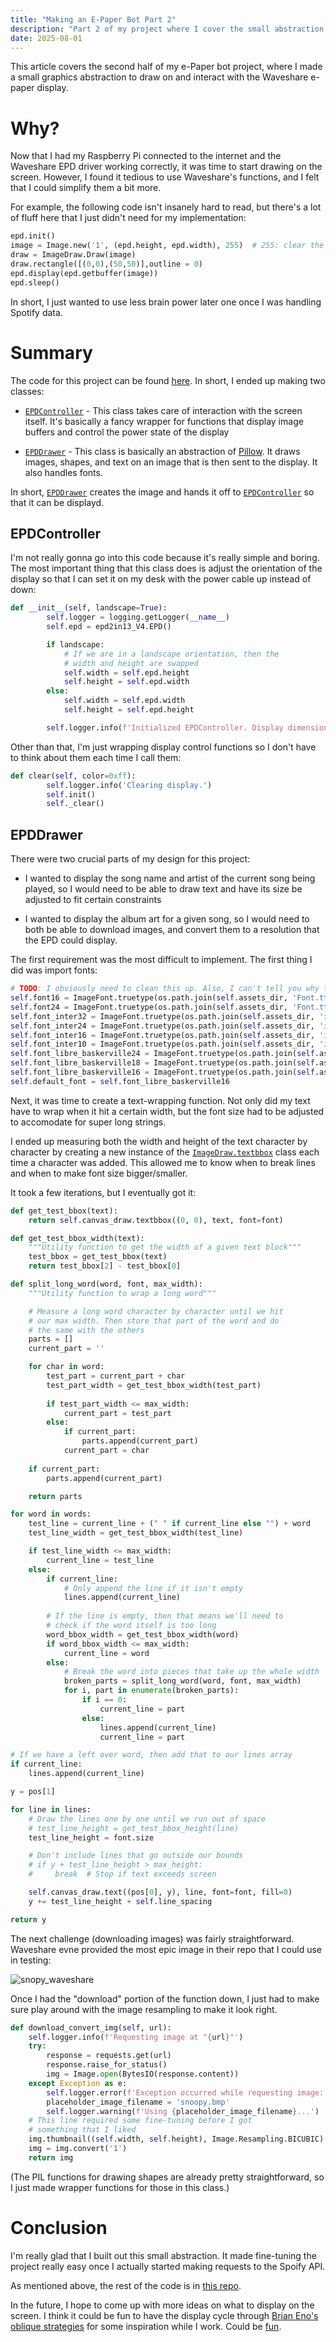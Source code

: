 ```yaml
---
title: "Making an E-Paper Bot Part 2"
description: "Part 2 of my project where I cover the small abstraction layer I built on top of Waveshare's display driver."
date: 2025-08-01
---
```


This article covers the second half of my e-Paper bot project, where I made a small graphics abstraction to draw on and interact with the Waveshare e-paper display.

# Why?

Now that I had my Raspberry Pi connected to the internet and the Waveshare EPD driver working correctly, it was time to start drawing on the screen. However, I found it tedious to use Waveshare's functions, and I felt that I could simplify them a bit more.

For example, the following code isn't insanely hard to read, but there's a lot of fluff here that I just didn't need for my implementation:

```python
epd.init()
image = Image.new('1', (epd.height, epd.width), 255)  # 255: clear the frame    
draw = ImageDraw.Draw(image)
draw.rectangle([(0,0),(50,50)],outline = 0)
epd.display(epd.getbuffer(image))
epd.sleep()
```

In short, I just wanted to use less brain power later one once I was handling Spotify data.

# Summary

The code for this project can be found [here](https://github.com/andersamer/tars-display/tree/main). In short, I ended up making two classes:

* [`EPDController`](https://github.com/andersamer/tars-display/blob/main/lib/EPDController.py) - This class takes care of interaction with the screen itself. It's basically a fancy wrapper for functions that display image buffers and control the power state of the display

* [`EPDDrawer`](https://github.com/andersamer/tars-display/blob/main/lib/EPDDrawer.py) - This class is basically an abstraction of [Pillow](https://pillow.readthedocs.io/en/stable/). It draws images, shapes, and text on an image that is then sent to the display. It also handles fonts.

In short, [`EPDDrawer`](https://github.com/andersamer/tars-display/blob/main/lib/EPDDrawer.py) creates the image and hands it off to [`EPDController`](https://github.com/andersamer/tars-display/blob/main/lib/EPDController.py) so that it can be displayd.

## EPDController

I'm not really gonna go into this code because it's really simple and boring. The most important thing that this class does is adjust the orientation of the display so that I can set it on my desk with the power cable up instead of down:

```python
def __init__(self, landscape=True):
        self.logger = logging.getLogger(__name__)
        self.epd = epd2in13_V4.EPD()

        if landscape:
            # If we are in a landscape orientation, then the 
            # width and height are swapped
            self.width = self.epd.height
            self.height = self.epd.width
        else:
            self.width = self.epd.width
            self.height = self.epd.height

        self.logger.info(f'Initialized EPDController. Display dimensions: {self.width}x{self.height}')
```

Other than that, I'm just wrapping display control functions so I don't have to think about them each time I call them:

```python
def clear(self, color=0xff):
        self.logger.info('Clearing display.')
        self.init()
        self._clear()
```

## EPDDrawer

There were two crucial parts of my design for this project:

* I wanted to display the song name and artist of the current song being played, so I would need to be able to draw text and have its size be adjusted to fit certain constraints

* I wanted to display the album art for a given song, so I would need to both be able to download images, and convert them to a resolution that the EPD could display.

The first requirement was the most difficult to implement. The first thing I did was import fonts:

```python
# TODO: I obviously need to clean this up. Also, I can't tell you why there are so many fonts here. Experimentation?
self.font16 = ImageFont.truetype(os.path.join(self.assets_dir, 'Font.ttc'), 16)
self.font24 = ImageFont.truetype(os.path.join(self.assets_dir, 'Font.ttc'), 24)
self.font_inter32 = ImageFont.truetype(os.path.join(self.assets_dir, 'inter.ttf'), 32)
self.font_inter24 = ImageFont.truetype(os.path.join(self.assets_dir, 'inter.ttf'), 24)
self.font_inter16 = ImageFont.truetype(os.path.join(self.assets_dir, 'inter.ttf'), 16)
self.font_inter10 = ImageFont.truetype(os.path.join(self.assets_dir, 'inter.ttf'), 10)
self.font_libre_baskerville24 = ImageFont.truetype(os.path.join(self.assets_dir, 'libre_baskerville_bold.ttf'), 24)
self.font_libre_baskerville18 = ImageFont.truetype(os.path.join(self.assets_dir, 'libre_baskerville_bold.ttf'), 18)
self.font_libre_baskerville16 = ImageFont.truetype(os.path.join(self.assets_dir, 'libre_baskerville_bold.ttf'), 16)
self.default_font = self.font_libre_baskerville16
```

Next, it was time to create a text-wrapping function. Not only did my text have to wrap when it hit a certain width, but the font size had to be adjusted to accomodate for super long strings.

I ended up measuring both the width and height of the text character by character by creating a new instance of the [`ImageDraw.textbbox`](https://pillow.readthedocs.io/en/latest/reference/ImageDraw.html#PIL.ImageDraw.ImageDraw.textbbox) class each time a character was added. This allowed me to know when to break lines and when to make font size bigger/smaller.

It took a few iterations, but I eventually got it:

```python
def get_test_bbox(text):
    return self.canvas_draw.textbbox((0, 0), text, font=font)

def get_test_bbox_width(text):
    """Utility function to get the width of a given text block"""
    test_bbox = get_test_bbox(text)
    return test_bbox[2] - test_bbox[0]

def split_long_word(word, font, max_width):
    """Utility function to wrap a long word"""

    # Measure a long word character by character until we hit
    # our max width. Then store that part of the word and do 
    # the same with the others
    parts = []
    current_part = ''

    for char in word:
        test_part = current_part + char
        test_part_width = get_test_bbox_width(test_part)
        
        if test_part_width <= max_width:
            current_part = test_part
        else:
            if current_part:
                parts.append(current_part)
            current_part = char
    
    if current_part:
        parts.append(current_part)

    return parts

for word in words:
    test_line = current_line + (" " if current_line else "") + word
    test_line_width = get_test_bbox_width(test_line)

    if test_line_width <= max_width:
        current_line = test_line
    else:
        if current_line:
            # Only append the line if it isn't empty
            lines.append(current_line)
        
        # If the line is empty, then that means we'll need to 
        # check if the word itself is too long
        word_bbox_width = get_test_bbox_width(word)
        if word_bbox_width <= max_width:
            current_line = word
        else:
            # Break the word into pieces that take up the whole width
            broken_parts = split_long_word(word, font, max_width)
            for i, part in enumerate(broken_parts):
                if i == 0:
                    current_line = part
                else:
                    lines.append(current_line)
                    current_line = part

# If we have a left over word, then add that to our lines array
if current_line:
    lines.append(current_line)

y = pos[1]

for line in lines:
    # Draw the lines one by one until we run out of space
    # test_line_height = get_test_bbox_height(line)
    test_line_height = font.size

    # Don't include lines that go outside our bounds
    # if y + test_line_height > max_height:
    #     break  # Stop if text exceeds screen

    self.canvas_draw.text((pos[0], y), line, font=font, fill=0)
    y += test_line_height + self.line_spacing

return y
```

The next challenge (downloading images) was fairly straightforward. Waveshare evne provided the most epic image in their repo that I could use in testing:

![snopy_waveshare](/public/img/snoopy.bmp)

Once I had the "download" portion of the function down, I just had to make sure play around with the image resampling to make it look right.

```python
def download_convert_img(self, url):
    self.logger.info(f'Requesting image at "{url}"')
    try:
        response = requests.get(url)
        response.raise_for_status()
        img = Image.open(BytesIO(response.content))
    except Exception as e:
        self.logger.error(f'Exception occurred while requesting image: {repr(e)}')
        placeholder_image_filename = 'snoopy.bmp'
        self.logger.warning(f'Using {placeholder_image_filename}...')
    # This line required some fine-tuning before I got  
    # something that I liked
    img.thumbnail((self.width, self.height), Image.Resampling.BICUBIC) 
    img = img.convert('1') 
    return img
```

(The PIL functions for drawing shapes are already pretty straightforward, so I just made wrapper functions for those in this class.)

# Conclusion

I'm really glad that I built out this small abstraction. It made fine-tuning the project really easy once I actually started making requests to the Spoify API.

As mentioned above, the rest of the code is in [this repo](https://github.com/andersamer/tars-display/tree/main).

In the future, I hope to come up with more ideas on what to display on the screen. I think it could be fun to have the display cycle through [Brian Eno's oblique strategies](https://en.wikipedia.org/wiki/Oblique_Strategies) for some inspiration while I work. Could be [fun](https://github.com/ghsyafii/oblique-strategies).